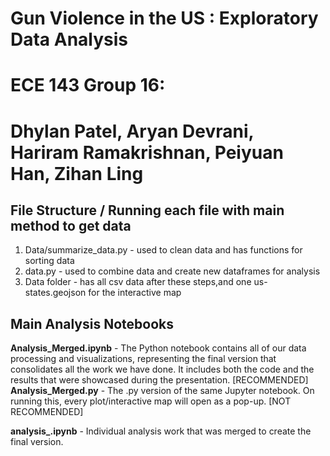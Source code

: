 # Gun Violence in the US : Exploratory Data Analysis
# ECE 143 Group 16:
# Dhylan Patel, Aryan Devrani, Hariram Ramakrishnan, Peiyuan Han, Zihan Ling

## File Structure / Running each file with main method to get data
1. Data/summarize_data.py - used to clean data and has functions for sorting data
2. data.py - used to combine data and create new dataframes for analysis
3. Data folder - has all csv data after these steps,and one us-states.geojson for the interactive map

## Main Analysis Notebooks

**Analysis_Merged.ipynb** - The Python notebook contains all of our data processing and visualizations, representing the final version that consolidates all the work we have done. It includes both the code and the results that were showcased during the presentation. [RECOMMENDED]
**Analysis_Merged.py** - The .py version of the same Jupyter notebook. On running this, every plot/interactive map will open as a pop-up. [NOT RECOMMENDED]

**analysis_<NAME>.ipynb** - Individual analysis work that was merged to create the final version.

